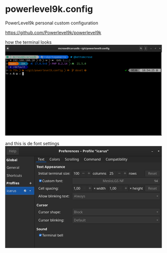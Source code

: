 # powerlevel9k.config
PowerLevel9k personal custom configuration

https://github.com/Powerlevel9k/powerlevel9k


how the terminal looks
![alt text](https://github.com/mcrose/powerlevel9.config/blob/7e240f2e612a0fe02c21c4ab5d2d95123c084957/img/terminal.png "Terminal with PowerLevel 9")


and this is de font settings
![alt text](https://github.com/mcrose/powerlevel9.config/blob/7e240f2e612a0fe02c21c4ab5d2d95123c084957/img/terminal-font.png "Terminal font settings")
